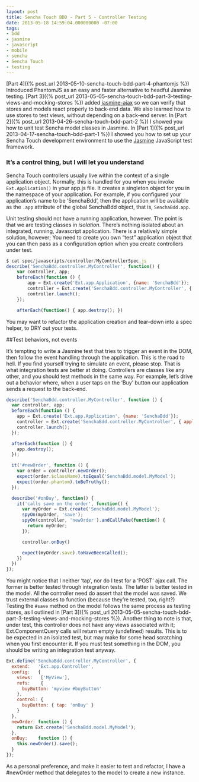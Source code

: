 ```yaml
---
layout: post
title: Sencha Touch BDD - Part 5 - Controller Testing
date: 2013-05-18 14:59:04.000000000 -07:00
tags:
- bdd
- jasmine
- javascript
- mobile
- sencha
- Sencha Touch
- testing
---
```


[Part 4]({% post_url 2013-05-10-sencha-touch-bdd-part-4-phantomjs %}) Introduced PhantomJS as an easy and faster alternative to headful Jasmine testing. [Part 3]({% post_url 2013-05-05-sencha-touch-bdd-part-3-testing-views-and-mocking-stores %}) added [jasmine-ajax](https://github.com/pivotal/jasmine-ajax/tree/2_0) so we can verify that stores and models react properly to back-end data. We also learned how to use stores to test views, without depending on a back-end server. In [Part 2]({% post_url 2013-04-26-sencha-touch-bdd-part-2 %}) I showed you how to unit test Sencha model classes in Jasmine. In [Part 1]({% post_url 2013-04-17-sencha-touch-bdd-part-1 %}) I showed you how to set up your Sencha Touch development environment to use the [Jasmine](http://jasmine.github.io) JavaScript test framework. 


### It’s a control thing, but I will let you understand


Sencha Touch controllers usually live within the context of a single application object. Normally, this is handled for you when you invoke `Ext.Application()` in your app.js file. It creates a singleton object for you in the namespace of your application. For example, if you configured your application’s name to be ‘SenchaBdd’, then the application will be available as the `.app` attribute of the global SenchaBdd object, that is, `SenchaBdd.app`.

Unit testing should not have a running application, however. The point is that we are testing classes in _isolation_. There’s nothing isolated about an integrated, running, Javascript application. There is a relatively simple solution, however; You need to create you own “test” application object that you can then pass as a configuration option when you create controllers under test.

```js
$ cat spec/javascripts/controller/MyControllerSpec.js
describe('SenchaBdd.controller.MyController', function() {
    var controller, app;
    beforeEach(function () {
        app = Ext.create('Ext.app.Application', {name: 'SenchaBdd'});
        controller = Ext.create('SenchaBdd.controller.MyController', { application: app });
        controller.launch();
    });

    afterEach(function() { app.destroy(); })
```

You may want to refactor the application creation and tear-down into a spec helper, to DRY out your tests.


##Test behaviors, not events


It’s tempting to write a Jasmine test that tries to trigger an event in the DOM, then follow the event handling through the application. This is the road to hell. If you find yourself trying to simulate an event, please stop. That is what integration tests are better at doing. Controllers are classes like any other, and you should test methods in the same way. For example, let’s drive out a behavior where, when a user taps on the ‘Buy’ button our application sends a request to the back-end.

```js
describe('SenchaBdd.controller.MyController', function () {
  var controller, app;
  beforeEach(function () {
    app = Ext.create('Ext.app.Application', {name: 'SenchaBdd'});
    controller = Ext.create('SenchaBdd.controller.MyController', { application: app });
    controller.launch();
  });

  afterEach(function () {
    app.destroy();
  });

  it('#newOrder', function () {
    var order = controller.newOrder();
    expect(order.$className).toEqual('SenchaBdd.model.MyModel');
    expect(order.phantom).toBeTruthy();
  });

  describe('#onBuy', function() {
    it('calls save on the order', function() {
      var myOrder = Ext.create('SenchaBdd.model.MyModel');
      spyOn(myOrder, 'save');
      spyOn(controller, 'newOrder').andCallFake(function() {
        return myOrder;
      });

      controller.onBuy()

      expect(myOrder.save).toHaveBeenCalled();
    })
  })
});
```


You might notice that I neither ‘tap’, nor do I test for a ‘POST’ ajax call. The former is better tested through integration tests. The latter is better tested in the model. All the controller need do assert that the model was saved. We trust external classes to function (because they’re tested, too, right?) Testing the `#save` method on the model follows the same process as testing stores, as I outlined in [Part 3]({% post_url 2013-05-05-sencha-touch-bdd-part-3-testing-views-and-mocking-stores %}). Another thing to note is that, under test, this controller does not have any views associated with it; Ext.ComponentQuery calls will return empty (undefined) results. This is to be expected in an isolated test, but may make for some head scratching when you first encounter it. If you must test something in the DOM, you should be writing an integration test anyway.

```js
Ext.define('SenchaBdd.controller.MyController', {
  extend:   'Ext.app.Controller',
  config:   {
    views:   ['MyView'],
    refs:    {
      buyButton: 'myview #buyButton'
    },
    control: {
      buyButton: { tap: 'onBuy' }
    }
  },
  newOrder: function () {
    return Ext.create('SenchaBdd.model.MyModel');
  },
  onBuy:    function () {
    this.newOrder().save();
  }
});
```

As a personal preference, and make it easier to test and refactor, I have a #newOrder method that delegates to the model to create a new instance.
